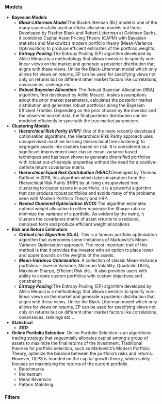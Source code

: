 ### Models

- **Bayesian Models**
  - **_Black-Litterman Model_**:The Black-Litterman (BL) model is one of the many successfully used portfolio allocation models out there. Developed by Fischer Black and Robert Litterman at Goldman Sachs, it combines Capital Asset Pricing Theory (CAPM) with Bayesian statistics and Markowitz’s modern portfolio theory (Mean-Variance Optimisation) to produce efficient estimates of the portfolio weights.
  - **_Entropy Pooling_**:The Entropy Pooling (EP) algorithm developed by Atillio Meucci is a methodology that allows investors to specify non-linear views on the market and generate a posterior distribution that aligns with these views. Unlike the Black-Litterman model which only allows for views on returns, EP can be used for specifying views not only on returns but on different other market factors like correlations, covariances, rankings etc…
  - **_Robust Bayesian Allocation_**: The Robust Bayesian Allocation (RBA) algorithm, first developed by Atillio Meucci, makes assumptions about the prior market parameters, calculates the posterior market distribution and generates robust portfolios along the Bayesian Efficient Frontier. Depending on the prior chosen by the investor and the observed market data, the final posterior distribution can be modeled efficiently in sync with the true market parameters.
- **Clustering Models**
  - **_Hierarchical Risk Parity (HRP)_**: One of the more recently developed optimisation algorithms, the Hierarchical Risk Parity approach uses unsupervised machine learning (hierarchical tree clustering) to segregate assets into clusters based on risk. It is considered as a significant improvement over classic mean-variance based techniques and has been shown to generate diversified portfolios with robust out-of-sample properties without the need for a positive-definite return covariance matrix.
  - **_Hierarchical Equal Risk Contribution (HERC)_**:Developed by Thomas Raffinot in 2018, this algorithm which takes inspiration from the Hierarchical Risk Parity (HRP) by utilising unsupervised tree clustering to cluster assets in a portfolio. It is a powerful algorithm that can produce robust portfolios and avoids many of the problems seen with Modern Portfolio Theory and HRP.
  - **_Nested Clustered Optimization (NCO)_**:The algorithm estimates optimal weight allocation to either maximize the Sharpe ratio or minimize the variance of a portfolio. As evident by the name, it clusters the covariance matrix of asset returns to a reduced, denoised form and produce efficient weight allocations.
- **Risk and Return Estimators**
  - **_Critical Line Algorithm (CLA)_**: This is a famous portfolio optimisation algorithm that overcomes some limitations of Markowitz’s Mean-Variance Optimisation approach. The most important trait of this method is that it provides the investor with an option to place lower and upper bounds on the weights of the assets.
  - **_Mean-Variance Optimisation_**: A collection of classic Mean-Variance portfolios – Inverse Variance, Minimum Volatility, Quadratic Utility, Maximum Sharpe, Efficient Risk etc… It also provides users with ability to create custom portfolios with custom objectives and constraints.
  - **_Entropy Pooling_**:The Entropy Pooling (EP) algorithm developed by Atillio Meucci is a methodology that allows investors to specify non-linear views on the market and generate a posterior distribution that aligns with these views. Unlike the Black-Litterman model which only allows for views on returns, EP can be used for specifying views not only on returns but on different other market factors like correlations, covariances, rankings etc…
- **Statistical**
  - **_SSD_**:
- **Online Portfolio Selection**:
Online Portfolio Selection is an algorithmic trading strategy that sequentially allocates capital among a group of assets to maximize the final returns of the investment. Traditional theories for portfolio selection, such as Markowitz’s Modern Portfolio Theory, optimize the balance between the portfolio’s risks and returns. However, OLPS is founded on the capital growth theory, which solely focuses on maximizing the returns of the current portfolio.
  - Benchmarks
  - Momentum
  - Mean Reversion
  - Pattern Matching

### Filters